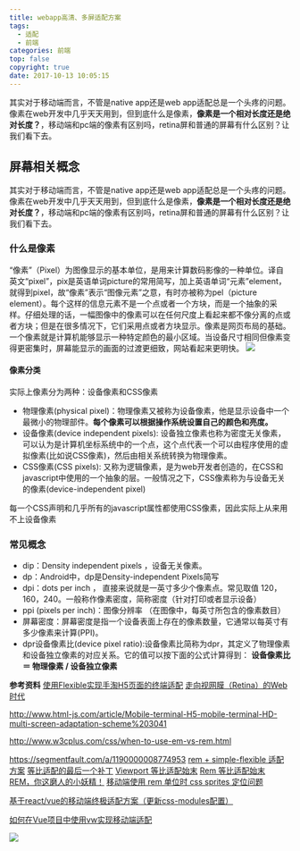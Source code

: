 ```yaml
---
title: webapp高清、多屏适配方案
tags:
  - 适配
  - 前端
categories: 前端
top: false
copyright: true
date: 2017-10-13 10:05:15
---
```

其实对于移动端而言，不管是native app还是web app适配总是一个头疼的问题。像素在web开发中几乎天天用到，但到底什么是像素，**像素是一个相对长度还是绝对长度？**，移动端和pc端的像素有区别吗，retina屏和普通的屏幕有什么区别？让我们看下去。
<!--more-->
## 屏幕相关概念
其实对于移动端而言，不管是native app还是web app适配总是一个头疼的问题。像素在web开发中几乎天天用到，但到底什么是像素，**像素是一个相对长度还是绝对长度？**，移动端和pc端的像素有区别吗，retina屏和普通的屏幕有什么区别？让我们看下去。

### 什么是像素
“像素”（Pixel）为图像显示的基本单位，是用来计算数码影像的一种单位。译自英文“pixel”，pix是英语单词picture的常用简写，加上英语单词“元素”element，就得到pixel，故“像素”表示“图像元素”之意，有时亦被称为pel（picture element）。每个这样的信息元素不是一个点或者一个方块，而是一个抽象的采样。仔细处理的话，一幅图像中的像素可以在任何尺度上看起来都不像分离的点或者方块；但是在很多情况下，它们采用点或者方块显示。像素是网页布局的基础。一个像素就是计算机能够显示一种特定颜色的最小区域。当设备尺寸相同但像素变得更密集时，屏幕能显示的画面的过渡更细致，网站看起来更明快。
![](http://oankigr4l.bkt.clouddn.com/201805211521_476.png)

#### 像素分类
实际上像素分为两种：设备像素和CSS像素
* 物理像素(physical pixel)：物理像素又被称为设备像素，他是显示设备中一个最微小的物理部件。**每个像素可以根据操作系统设置自己的颜色和亮度。**
* 设备像素(device independent pixels): 设备独立像素也称为密度无关像素，可以认为是计算机坐标系统中的一个点，这个点代表一个可以由程序使用的虚拟像素(比如说CSS像素)，然后由相关系统转换为物理像素。
* CSS像素(CSS pixels): 又称为逻辑像素，是为web开发者创造的，在CSS和javascript中使用的一个抽象的层。一般情况之下，CSS像素称为与设备无关的像素(device-independent pixel)

每一个CSS声明和几乎所有的javascript属性都使用CSS像素，因此实际上从来用不上设备像素 

### 常见概念
* dip：Density independent pixels ，设备无关像素。
* dp：Android中，dp是Density-independent Pixels简写
* dpi：dots per inch ， 直接来说就是一英寸多少个像素点。常见取值 120，160，240。一般称作像素密度，简称密度（针对打印或者显示设备）
* ppi (pixels per inch)：图像分辨率 （在图像中，每英寸所包含的像素数目）
* 屏幕密度：屏幕密度是指一个设备表面上存在的像素数量，它通常以每英寸有多少像素来计算(PPI)。
* dpr设备像素比(device pixel ratio):设备像素比简称为dpr，其定义了物理像素和设备独立像素的对应关系。它的值可以按下面的公式计算得到：
**设备像素比 ＝ 物理像素 / 设备独立像素**


**参考资料**
[使用Flexible实现手淘H5页面的终端适配](https://github.com/amfe/article/issues/17)
[走向视网膜（Retina）的Web时代](http://www.w3cplus.com/css/towards-retina-web.html)

http://www.html-js.com/article/Mobile-terminal-H5-mobile-terminal-HD-multi-screen-adaptation-scheme%203041

http://www.w3cplus.com/css/when-to-use-em-vs-rem.html

https://segmentfault.com/a/1190000008774953
[rem + simple-flexible 适配方案](https://juejin.im/post/5b0a9f266fb9a07aa114a908)
[等比适配的最后一个补丁](https://juejin.im/post/5b1dc52de51d4506907b52b3)
[Viewport 等比适配始末](https://juejin.im/post/5936cb1b0ce46300573d67ae)
[Rem 等比适配始末](https://juejin.im/post/5939444d5c497d006b65db53)
[REM，你这磨人的小妖精！](https://juejin.im/post/5b28b36af265da59a36e351e)
[移动端使用 rem 单位时 css sprites 定位问题](https://juejin.im/post/5b2611665188257494641b59)

[基于react/vue的移动端终极适配方案（更新css-modules配置）](https://segmentfault.com/a/1190000014185590)

[如何在Vue项目中使用vw实现移动端适配](https://www.w3cplus.com/mobile/vw-layout-in-vue.html)

![](http://oankigr4l.bkt.clouddn.com/wexin.png)